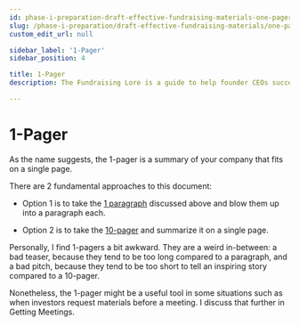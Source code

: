 ```yaml
---
id: phase-i-preparation-draft-effective-fundraising-materials-one-pager
slug: /phase-i-preparation/draft-effective-fundraising-materials/one-pager
custom_edit_url: null

sidebar_label: '1-Pager'
sidebar_position: 4

title: 1-Pager
description: The Fundraising Lore is a guide to help founder CEOs successfully raise early-stage VC financing from Silicon Valley investors.

---
```


# 1-Pager

As the name suggests, the 1-pager is a summary of your company that fits on a single page. 

There are 2 fundamental approaches to this document:

* Option 1 is to take the [1 paragraph](one-paragraph) discussed above and blow them up into a paragraph each. 

* Option 2 is to take the [10-pager](ten-pager) and summarize it on a single page.

Personally, I find 1-pagers a bit awkward. They are a weird in-between: a bad teaser, because they tend to be too long compared to a paragraph, and a bad pitch, because they tend to be too short to tell an inspiring story compared to a 10-pager. 

Nonetheless, the 1-pager might be a useful tool in some situations such as when investors request materials before a meeting. I discuss that further in Getting Meetings.